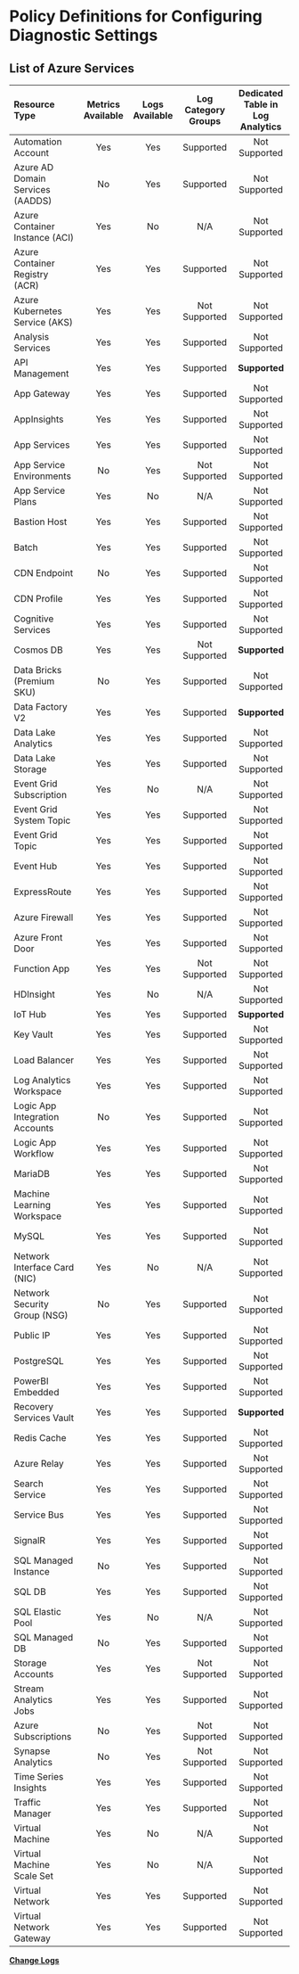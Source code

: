 # Policy Definitions for Configuring Diagnostic Settings

## List of Azure Services

| Resource Type | Metrics Available | Logs Available | Log Category Groups | Dedicated Table in Log Analytics |
| :------------ | :---------------: | :------------: | :-----------------: | :------------------------------: |
| Automation Account | Yes | Yes | Supported | Not Supported |
| Azure AD Domain Services (AADDS) | No | Yes | Supported | Not Supported |
| Azure Container Instance (ACI) | Yes | No | N/A | Not Supported |
| Azure Container Registry (ACR) | Yes | Yes | Supported | Not Supported |
| Azure Kubernetes Service (AKS) | Yes | Yes | Not Supported | Not Supported |
| Analysis Services | Yes | Yes | Supported | Not Supported |
| API Management | Yes | Yes | Supported | **Supported** |
| App Gateway | Yes | Yes | Supported | Not Supported |
| AppInsights | Yes | Yes | Supported | Not Supported |
| App Services | Yes | Yes | Supported | Not Supported |
| App Service Environments | No | Yes | Not Supported | Not Supported |
| App Service Plans | Yes | No | N/A | Not Supported |
| Bastion Host | Yes | Yes | Supported | Not Supported |
| Batch | Yes | Yes | Supported | Not Supported |
| CDN Endpoint | No | Yes | Supported | Not Supported |
| CDN Profile | Yes | Yes | Supported | Not Supported |
| Cognitive Services | Yes | Yes | Supported | Not Supported |
| Cosmos DB | Yes | Yes | Not Supported | **Supported** |
| Data Bricks (Premium SKU) | No | Yes | Supported | Not Supported |
| Data Factory V2 | Yes | Yes | Supported | **Supported** |
| Data Lake Analytics | Yes | Yes | Supported | Not Supported |
| Data Lake Storage | Yes | Yes | Supported | Not Supported |
| Event Grid Subscription | Yes | No | N/A | Not Supported |
| Event Grid System Topic | Yes | Yes | Supported | Not Supported |
| Event Grid Topic | Yes | Yes | Supported | Not Supported |
| Event Hub | Yes | Yes | Supported | Not Supported |
| ExpressRoute | Yes | Yes | Supported | Not Supported |
| Azure Firewall | Yes | Yes | Supported | Not Supported |
| Azure Front Door | Yes | Yes | Supported | Not Supported |
| Function App | Yes | Yes | Not Supported | Not Supported |
| HDInsight | Yes | No | N/A | Not Supported |
| IoT Hub | Yes | Yes | Supported | **Supported** |
| Key Vault | Yes | Yes | Supported | Not Supported |
| Load Balancer | Yes | Yes | Supported | Not Supported |
| Log Analytics Workspace | Yes | Yes | Supported | Not Supported |
| Logic App Integration Accounts | No | Yes | Supported | Not Supported |
| Logic App Workflow | Yes | Yes | Supported | Not Supported |
| MariaDB | Yes | Yes | Supported | Not Supported |
| Machine Learning Workspace | Yes | Yes | Supported | Not Supported |
| MySQL | Yes | Yes | Supported | Not Supported |
| Network Interface Card (NIC) | Yes | No | N/A | Not Supported |
| Network Security Group (NSG) | No | Yes | Supported | Not Supported |
| Public IP | Yes | Yes | Supported | Not Supported |
| PostgreSQL | Yes | Yes | Supported | Not Supported |
| PowerBI Embedded | Yes | Yes | Supported | Not Supported |
| Recovery Services Vault | Yes | Yes | Supported | **Supported** |
| Redis Cache | Yes | Yes | Supported | Not Supported |
| Azure Relay | Yes | Yes | Supported | Not Supported |
| Search Service | Yes | Yes | Supported | Not Supported |
| Service Bus | Yes | Yes | Supported | Not Supported |
| SignalR | Yes | Yes | Supported | Not Supported |
| SQL Managed Instance | No | Yes | Supported | Not Supported |
| SQL DB | Yes | Yes | Supported | Not Supported |
| SQL Elastic Pool | Yes | No | N/A | Not Supported |
| SQL Managed DB | No | Yes | Supported | Not Supported |
| Storage Accounts | Yes | Yes | Not Supported | Not Supported |
| Stream Analytics Jobs | Yes | Yes | Supported | Not Supported |
| Azure Subscriptions | No | Yes | Not Supported | Not Supported |
| Synapse Analytics | No | Yes | Not Supported | Not Supported |
| Time Series Insights | Yes | Yes | Supported | Not Supported |
| Traffic Manager | Yes | Yes | Supported | Not Supported |
| Virtual Machine | Yes | No | N/A | Not Supported |
| Virtual Machine Scale Set | Yes | No | N/A | Not Supported |
| Virtual Network | Yes | Yes | Supported | Not Supported |
| Virtual Network Gateway | Yes | Yes | Supported | Not Supported |

[**Change Logs**](CHANGELOG.md`)
